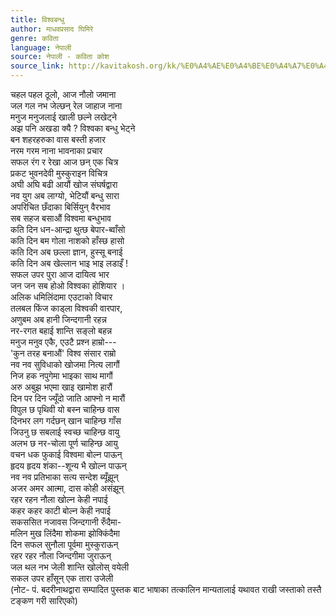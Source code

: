 ```yaml
---
title: विश्वबन्धु
author: माधवप्रसाद घिमिरे
genre: कविता
language: नेपाली
source: नेपाली - कविता कोश
source_link: http://kavitakosh.org/kk/%E0%A4%AE%E0%A4%BE%E0%A4%A7%E0%A4%B5%E0%A4%AA%E0%A5%8D%E0%A4%B0%E0%A4%B8%E0%A4%BE%E0%A4%A6_%E0%A4%98%E0%A4%BF%E0%A4%AE%E0%A4%BF%E0%A4%B0%E0%A5%87
---
```


चहल पहल ठूलो, आज नौलो जमाना  
जल गल नभ जेल्छन् रेल जाहाज नाना  
मनुज मनुजलाई खाली छल्ने लखेट्ने  
अझ पनि अखडा क्यै ? विश्वका बन्धु भेट्ने  
बन शहरहरुका वास बस्ती हजार  
नरम गरम नाना भावनाका प्रचार  
सफल रंग र रेखा आज छन् एक चित्र  
प्रकट भुवनदेवी मुस्कुराइन विचित्र  
अघी अघि बढी आयौं खोज संघर्षद्वारा  
नव युग अब लाग्यो, भेटियौं बन्धु सारा  
अपरिचित छँदाका बिर्सियुन् वैरभाव  
सब सहज बसाऔं विश्वमा बन्धुभाव  
कति दिन धन-आन्द्रा थुत्छ बेपार-ब्वाँसो  
कति दिन बम गोला नाशको हाँस्छ हासो  
कति दिन अब छल्ला ज्ञान, हुस्सू बनाई  
कति दिन अब खेल्लान भाइ भाइ लडाइँ !  
सफल उपर पुरा आज दायित्व भार  
जन जन सब होओ विश्वका होशियार ।  
अलिक धमिलिंदामा एउटाको विचार  
तलबल फिंज काड्ला विश्वकी वारपार,  
अणुबम अब हानी जिन्दगानी रहन्न  
नर-रगत बहाई शान्ति सङ्लो बहन्न  
मनुज मनुव एकै, एउटै प्रश्न हाम्रो---  
'कुन तरह बनाऔं' विश्व संसार राम्रो  
नव नव सुविधाको खोजमा नित्य लागौं  
निज हक नपुगेमा भाइका साथ मागौं  
अरु अबुझ भएमा खाइ खामोश हारौं  
दिन पर दिन ज्यूँदो जाति आफ्नो न मारौं  
विपुल छ पृथिवी यो बस्न चाहिन्छ वास  
दिनभर लग गर्दछन् खान चाहिन्छ गाँस  
जिउनु छ सबलाई स्वच्छ चाहिन्छ वायु  
अलभ छ नर-चोला पूर्ण चाहिन्छ आयु  
वचन धक फुकाई विश्वमा बोल्न पाऊन्  
हृदय हृदय शंका--शून्य भै खोल्न पाऊन्  
नव नव प्रतिभाका सत्य सन्देश ब्यूँझून्  
अजर अमर आत्मा, दास कोही असंझून्  
रहर रहन नौला खोल्न केही नपाई  
कहर कहर काटी बोल्न केही नपाई  
सकससित नजावस जिन्दगानी रुँदैमा-  
मलिन मुख लिंदैमा शोकमा झोक्किंदैमा  
दिन सफल सुनौला पूर्वमा मुस्कुराऊन्  
रहर रहर नौला जिन्दगीमा जुराऊन्  
जल थल नभ जेली शान्ति खोलोस् वयेली  
सकल उपर हाँसून् एक तारा उजेली  
(नोट- पं. बदरीनाथद्वारा सम्पादित पुस्तक बाट भाषाका तत्कालिन मान्यतालाई यथावत राखी जस्ताको तस्तै टङ्कण गरी सारिएको)
